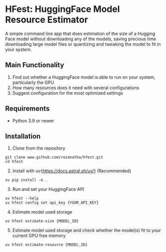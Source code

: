 # HFest: HuggingFace Model Resource Estimator

A simple command line app that does estimation of the size of a Hugging Face model without downloading any of the models, saving precious time downloading large model files or quantizing and tweaking the model to fit in your system.

## Main Functionality
1. Find out whether a HuggingFace model is able to run on your system, particularly the GPU
2. How many resources does it need with several configurations
3. Suggest configuration for the most optimized settings

## Requirements
- Python 3.9 or newer

## Installation
1. Clone from the repository
```
git clone www.github.com/rezanatha/hfest.git
cd hfest
```
2. Install with uv{https://docs.astral.sh/uv/} (Recommended)
```
uv pip install -e .
```
3. Run and set your HuggingFace API
```
uv hfest --help
uv hfest config set api_key {YOUR_API_KEY}
```

4. Estimate model used storage
```
uv hfest estimate-size {MODEL_ID}
```

5. Estimate model used storage and check whether the model(s) fit to your current GPU free memory
```
uv hfest estimate-resource {MODEL_ID}
```